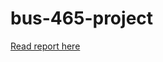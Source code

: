# bus-465-project

[Read report here](https://github.com/thmsng/bus-465-project/blob/main/BUS465-group4-report.pdf)

